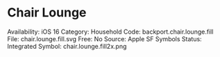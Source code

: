 # Chair Lounge

Availability: iOS 16
Category: Household
Code: backport.chair.lounge.fill
File: chair.lounge.fill.svg
Free: No
Source: Apple SF Symbols
Status: Integrated
Symbol: chair.lounge.fill2x.png